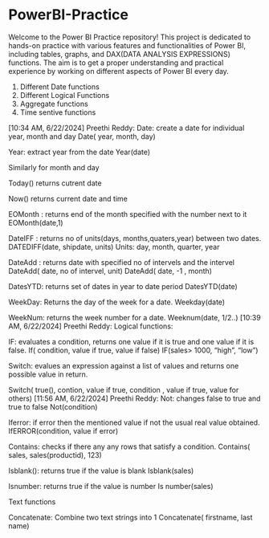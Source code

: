 # PowerBI-Practice
Welcome to the Power BI Practice repository! This project is dedicated to hands-on practice with various features and functionalities of Power BI, including tables, graphs, and DAX(DATA ANALYSIS EXPRESSIONS) functions. The aim is to get a proper understanding and practical experience by working on different aspects of Power BI every day.

1) Different Date functions
2) Different Logical Functions
3) Aggregate functions 
4) Time sentive functions 

[10:34 AM, 6/22/2024] Preethi Reddy: Date: create a date for individual year, month and day
Date( year, month, day)

Year: extract year from the date
Year(date)

Similarly for month and day

Today() returns cutrent date

Now() returns current date and time

EOMonth : returns end of the month specified with the number next to it
EOMonth(date,1)

DateIFF : returns no of units(days, months,quaters,year) between two dates.
DATEDIFF(date, shipdate, units)
Units: day, month, quarter, year

DateAdd : returns date with specified no of intervels and the intervel
DateAdd( date, no of intervel, unit)
DateAdd( date, -1 , month)

DatesYTD: returns set of dates in year to date period
DatesYTD(date)

WeekDay: Returns the day of the week for a date.
Weekday(date)

WeekNum: returns the week number for a date.
Weeknum(date, 1/2..)
[10:39 AM, 6/22/2024] Preethi Reddy: Logical functions:

IF: evaluates a condition, returns one value if it is true and one value if it is false.
If( condition, value if true, value if false)
IF(sales> 1000, “high”, “low”)

Switch: evalues an expression against a list of values and returns one possible value in return.

Switch( true(), contion, value if true, condition , value if true, value for others)
[11:56 AM, 6/22/2024] Preethi Reddy: Not: changes false to true and true to false
Not(condition)

Iferror: if error then the mentioned value if not the usual real value obtained.
IfERROR(condition, value if error)

Contains: checks if there any any rows that satisfy a condition.
Contains( sales, sales(productid), 123)

Isblank(): returns true if the value is blank
Isblank(sales)

Isnumber: returns true if the value is number
Is number(sales)

Text functions

Concatenate:
Combine two text strings into 1
Concatenate( firstname, last name)
